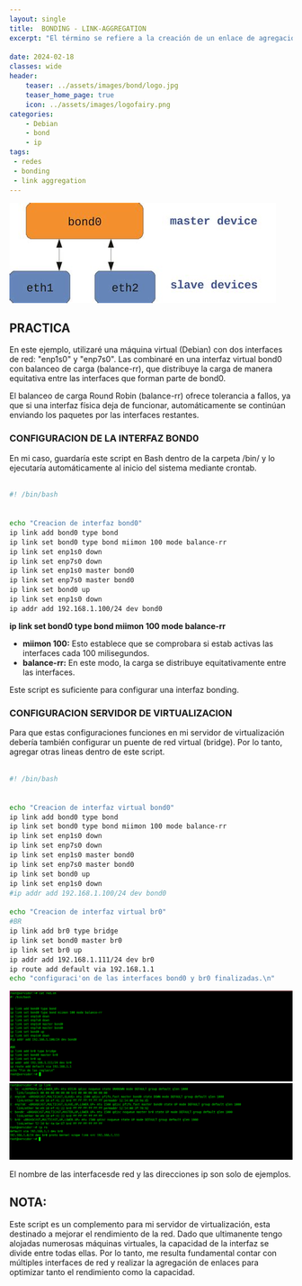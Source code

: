 ```yaml
---
layout: single
title:  BONDING - LINK-AGGREGATION
excerpt: "El término se refiere a la creación de un enlace de agregación, lo que permite combinar múltiples interfaces físicas en una interfaz virtual. Esto proporciona tolerancia a fallos, mayor ancho de banda y balanceo de carga."

date: 2024-02-18
classes: wide
header:
    teaser: ../assets/images/bond/logo.jpg
    teaser_home_page: true
    icon: ../assets/images/logofairy.png
categories:
    - Debian
    - bond  
    - ip
tags:
 - redes
 - bonding
 - link aggregation
---
```


![](../assets/images/bond/bond.jpeg)

## PRACTICA

En este ejemplo, utilizaré una máquina virtual (Debian) con dos interfaces de red: "enp1s0" y "enp7s0". Las combinaré en una interfaz virtual bond0 con balanceo de carga (balance-rr), que distribuye la carga de manera equitativa entre las interfaces que forman parte de bond0.

El balanceo de carga Round Robin (balance-rr) ofrece tolerancia a fallos, ya que si una interfaz física deja de funcionar, automáticamente se continúan enviando los paquetes por las interfaces restantes.


### CONFIGURACION DE LA INTERFAZ BOND0 

En mi caso, guardaría este script en Bash dentro de la carpeta /bin/ y lo ejecutaría automáticamente al inicio del sistema mediante crontab.



```bash

#! /bin/bash


echo "Creacion de interfaz bond0"
ip link add bond0 type bond
ip link set bond0 type bond miimon 100 mode balance-rr
ip link set enp1s0 down
ip link set enp7s0 down
ip link set enp1s0 master bond0
ip link set enp7s0 master bond0
ip link set bond0 up
ip link set enp1s0 down
ip addr add 192.168.1.100/24 dev bond0

```
**ip link set bond0 type bond miimon 100 mode balance-rr**

- **miimon 100:** Esto establece que se comprobara si estab activas las interfaces cada 100 milisegundos.
- **balance-rr:** En este modo, la carga se distribuye equitativamente entre las interfaces.

Este script es suficiente para configurar una interfaz bonding. 


### CONFIGURACION SERVIDOR DE VIRTUALIZACION

Para que estas configuraciones funciones en mi servidor de virtualización debería también configurar un puente de red virtual (bridge). Por lo tanto, agregar otras lineas dentro de este script. 

```bash

#! /bin/bash


echo "Creacion de interfaz virtual bond0"
ip link add bond0 type bond
ip link set bond0 type bond miimon 100 mode balance-rr
ip link set enp1s0 down
ip link set enp7s0 down
ip link set enp1s0 master bond0
ip link set enp7s0 master bond0
ip link set bond0 up
ip link set enp1s0 down
#ip addr add 192.168.1.100/24 dev bond0

echo "Creacion de interfaz virtual br0"
#BR
ip link add br0 type bridge
ip link set bond0 master br0
ip link set br0 up
ip addr add 192.168.1.111/24 dev br0
ip route add default via 192.168.1.1
echo "configuraci'on de las interfaces bond0 y br0 finalizadas.\n"

```
![](../assets/images/bond/script.png)
![](../assets/images/bond/interfaz.png)

El nombre de las interfacesde red y las direcciones ip son solo de ejemplos.


## NOTA:

Este script es un complemento para mi servidor de virtualización, esta destinado a mejorar el rendimiento de la red. Dado que ultimanente tengo alojadas numerosas máquinas virtuales, la capacidad de la interfaz se divide entre todas ellas. Por lo tanto, me resulta fundamental contar con múltiples interfaces de red y realizar la agregación de enlaces para optimizar tanto el rendimiento como la capacidad.


